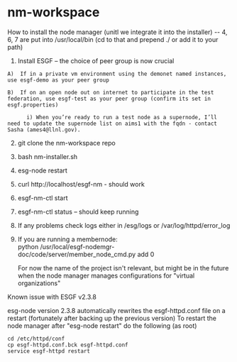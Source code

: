 # nm-workspace

How to install the node manager (unitl we integrate it into the installer) --  4, 6, 7 are put into /usr/local/bin (cd to that and prepend ./ or add it to your path)

  1) Install ESGF – the choice of peer group is now crucial

    A)  If in a private vm environment using the demonet named instances, use esgf-demo as your peer group

    B)  If on an open node out on internet to participate in the test federation, use esgf-test as your peer group (confirm its set in esgf.properties)

          i) When you’re ready to run a test node as a supernode, I’ll need to update the supernode list on aims1 with the fqdn - contact Sasha (ames4@llnl.gov).   

  2) git clone the nm-workspace repo

  3) bash nm-installer.sh

  4) esg-node restart

  5)  curl http://localhost/esgf-nm  - should work

  6) esgf-nm-ctl start

  7) esgf-nm-ctl status – should keep running

  8) If any problems check logs either in /esg/logs or /var/log/httpd/error_log

  9) If you are running a membernode:  
       python /usr/local/esgf-nodemgr-doc/code/server/member_node_cmd.py add <project> 0

      For now the name of the project isn't relevant, but might be in the future when the node manager manages configurations for "virtual organizations"

Known issue with ESGF v2.3.8 

esg-node version 2.3.8 automatically rewrites the esgf-httpd.conf file on a restart (fortunately after backing up the previous version)
To restart the node manager after "esg-node restart" do the following (as root)

    cd /etc/httpd/conf
    cp esgf-httpd.conf.bck esgf-httpd.conf
    service esgf-httpd restart
    


